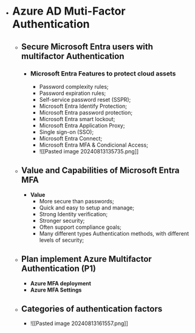 - # Azure AD Muti-Factor Authentication 
	- ## Secure Microsoft Entra users with multifactor Authentication
		- ### Microsoft Entra Features to protect cloud assets
			- Password complexity rules;
			- Password expiration rules;
			- Self-service password reset (SSPR);
			- Microsoft  Entra Identify Protection;
			- Microsoft Entra password protection;
			- Microsoft Entra smart lockout;
			- Microsoft Entra Application Proxy;
			- Single sign-on (SSO);
			- Microsoft Entra Connect;
			- Microsoft Entra MFA & Condicional Access;
			- ![[Pasted image 20240813135735.png]]
	- ## Value and Capabilities of Microsoft Entra MFA
		- **Value**
			- More secure than passwords;
			- Quick and easy to setup and manage;
			- Strong Identity verification;
			- Stronger security;
			- Often support compliance goals;
			- Many different types Authentication methods, with different levels of security;
	- ## Plan implement Azure Multifactor Authentication (P1)
		- **Azure MFA deployment**
		- **Azure MFA Settings**
	- ## Categories of authentication factors
		- ![[Pasted image 20240813161557.png]]